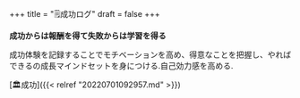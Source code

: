 +++
title = "🗒成功ログ"
draft = false
+++

**成功からは報酬を得て失敗からは学習を得る**

成功体験を記録することでモチベーションを高め、得意なことを把握し、やればできるの成長マインドセットを身につける.自己効力感を高める.

[🏛成功]({{< relref "20220701092957.md" >}})
